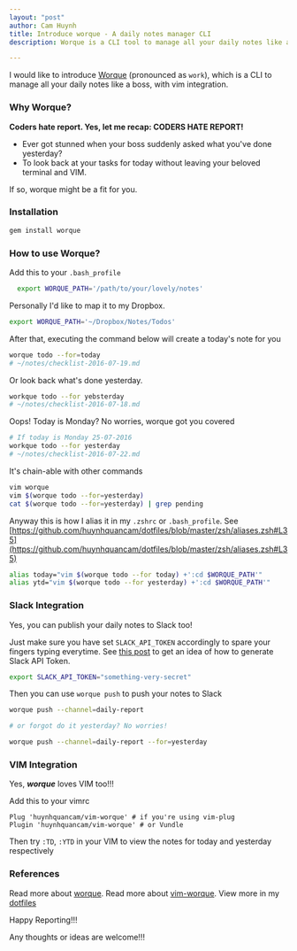```yaml
---
layout: "post"
author: Cam Huynh
title: Introduce worque - A daily notes manager CLI
description: Worque is a CLI tool to manage all your daily notes like a boss, and (of course) vim-friendly.

---
```


I would like to introduce [Worque](https://github.com/huynhquancam/worque) (pronounced as `work`),
which is a CLI to manage all your daily notes like a boss, with vim integration.

### Why Worque?

**Coders hate report. Yes, let me recap: CODERS HATE REPORT!**

* Ever got stunned when your boss suddenly asked what you've done yesterday?
* To look back at your tasks for today without leaving your beloved terminal and VIM.

If so, worque might be a fit for you.

### Installation

```sh
gem install worque
```

### How to use Worque?

Add this to your `.bash_profile`

```sh
  export WORQUE_PATH='/path/to/your/lovely/notes'
```

Personally I'd like to map it to my Dropbox.

```sh
export WORQUE_PATH='~/Dropbox/Notes/Todos'
```

After that, executing the command below will create a today's note for you

```sh
worque todo --for=today
# ~/notes/checklist-2016-07-19.md
```

Or look back what's done yesterday.

```sh
workque todo --for yebsterday
# ~/notes/checklist-2016-07-18.md
```

Oops! Today is Monday? No worries, worque got you covered

```sh
# If today is Monday 25-07-2016
workque todo --for yesterday
# ~/notes/checklist-2016-07-22.md
```

It's chain-able with other commands

```sh
vim worque
vim $(worque todo --for=yesterday)
cat $(worque todo --for=yesterday) | grep pending
```

Anyway this is how I alias it in my `.zshrc` or `.bash_profile`.
See [https://github.com/huynhquancam/dotfiles/blob/master/zsh/aliases.zsh#L35](https://github.com/huynhquancam/dotfiles/blob/master/zsh/aliases.zsh#L35)

```sh
alias today="vim $(worque todo --for today) +':cd $WORQUE_PATH'"
alias ytd="vim $(worque todo --for yesterday) +':cd $WORQUE_PATH'"
```

### Slack Integration

Yes, you can publish your daily notes to Slack too!

Just make sure you have set `SLACK_API_TOKEN` accordingly to spare your fingers typing everytime. See [this post](https://get.slack.help/hc/en-us/articles/215770388-Creating-and-regenerating-API-tokens) to get an idea of how to generate Slack API Token.

```sh
export SLACK_API_TOKEN="something-very-secret"
```

Then you can use `worque push` to push your notes to Slack

```sh
worque push --channel=daily-report

# or forgot do it yesterday? No worries!

worque push --channel=daily-report --for=yesterday
```

### VIM Integration

Yes, ***worque*** loves VIM too!!!

Add this to your vimrc

```viml
Plug 'huynhquancam/vim-worque' # if you're using vim-plug
Plugin 'huynhquancam/vim-worque' # or Vundle
```

Then try `:TD`, `:YTD` in your VIM to view the notes for today and yesterday respectively

### References

Read more about [worque](https://github.com/huynhquancam/worque).
Read more about [vim-worque](https://github.com/huynhquancam/vim-worque).
View more in my [dotfiles](https://github.com/huynhquancam/dotfiles)

Happy Reporting!!!

Any thoughts or ideas are welcome!!!

